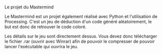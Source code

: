 Le projet du Mastermind




Le Mastermind est un projet également réalisé avec Python et l'utilisation de Processing.
C'est un jeu de déduction d'un code généré aléatoirement, le but est donc de retrouver le code coloré.

Les détails sur le jeu sont directement dessus.
Vous devez donc télécharger le fichier .rar (ouvrir avec Winrar) afin de pouvoir le compresser de pouvoir
lancer l'exécutable qui ouvrira le jeu.
